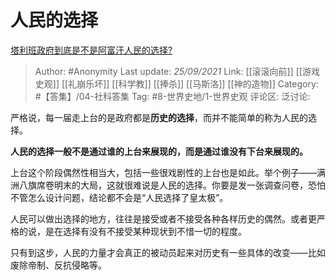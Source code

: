 # 人民的选择
[塔利班政府到底是不是阿富汗人民的选择?](https://www.zhihu.com/question/481721360/answer/2129703211)

> Author: #Anonymity
> Last update: *25/09/2021*
> Link: [[滚滚向前]] [[游戏史观]] [[礼崩乐坏]] [[科学教]] [[捧杀]] [[马斯洛]] [[神的造物]]
> Category: #【答集】/04-社科答集
> Tag: #8-世界史地/1-世界史观
> 评论区:
> 泛讨论:

严格说，每一届走上台的是政府都是**历史的选择**，而并不能简单的称为人民的选择。

**人民的选择一般不是通过谁的上台来展现的，而是通过谁没有下台来展现的。**

上台这个阶段偶然性相当大，包括一些很戏剧性的上台也是如此。举个例子——满洲八旗席卷明末的大局，这就很难说是人民的选择。你要是发一张调查问卷，恐怕不管怎么设计问题，结论都不会是“人民选择了皇太极”。

人民可以做出选择的地方，往往是接受或者不接受各种各样历史的偶然。或者更严格的说，是在选择有没有不接受某种现状到不惜一切的程度。

只有到这步，人民的力量才会真正的被动员起来对历史有一些具体的改变——比如废除帝制、反抗侵略等。
